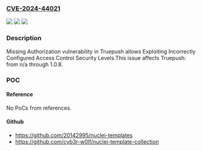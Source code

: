 ### [CVE-2024-44021](https://cve.mitre.org/cgi-bin/cvename.cgi?name=CVE-2024-44021)
![](https://img.shields.io/static/v1?label=Product&message=Truepush&color=blue)
![](https://img.shields.io/static/v1?label=Version&message=n%2Fa%3C%3D%201.0.8%20&color=brighgreen)
![](https://img.shields.io/static/v1?label=Vulnerability&message=CWE-862%20Missing%20Authorization&color=brighgreen)

### Description

Missing Authorization vulnerability in Truepush allows Exploiting Incorrectly Configured Access Control Security Levels.This issue affects Truepush: from n/a through 1.0.8.

### POC

#### Reference
No PoCs from references.

#### Github
- https://github.com/20142995/nuclei-templates
- https://github.com/cyb3r-w0lf/nuclei-template-collection

